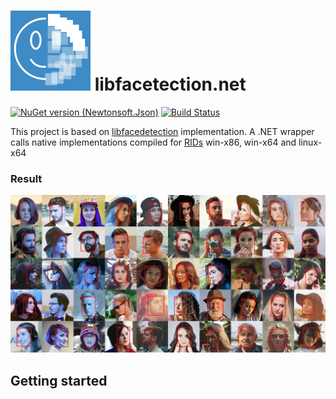 # ![Logo](doc/assets/logo-small.png) libfacetection.net
[![NuGet version (Newtonsoft.Json)](https://img.shields.io/nuget/v/libfacedetection.net.svg)](https://www.nuget.org/packages/libfacedetection.net/)
[![Build Status](https://dev.azure.com/ricciolo/libfacedetection.net/_apis/build/status/Ricciolo.libfacedetection.net?branchName=master)](https://dev.azure.com/ricciolo/libfacedetection.net/_build/latest?definitionId=30&branchName=master)

This project is based on [libfacedetection](https://github.com/ShiqiYu/libfacedetection) implementation. A .NET wrapper calls native implementations compiled for [RIDs](https://docs.microsoft.com/en-us/dotnet/core/rid-catalog) win-x86, win-x64 and linux-x64

### Result
![Output generated with sample](doc/assets/faces.jpg)

## Getting started
